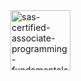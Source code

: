<img width="96" height="96" alt="sas-certified-associate-programming-fundamentals-using-sas-9-4" src="[https://github.com/user-attachments/assets/e78e32b5-caa1-4295-8e8c-9a2035ca117e](https://www.credly.com/badges/04353317-ebb6-4a4d-8d8c-2a77fe7ba7b1)" />
